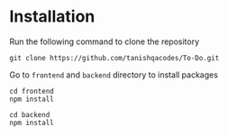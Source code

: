 # Installation
Run the following command to clone the repository
```
git clone https://github.com/tanishqacodes/To-Do.git
```
Go to ```frontend``` and ```backend``` directory to install packages
```
cd frontend
npm install
```
```
cd backend
npm install
```